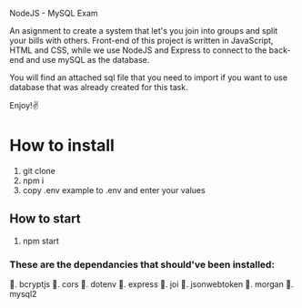 NodeJS - MySQL Exam 

An asignment to create a system that let's you join into groups and split your bills with others.
Front-end of this project is written in JavaScript, HTML and CSS, while we use NodeJS and Express to connect to the back-end and use mySQL as the database.

You will find an attached sql file that you need to import if you want to use database that was already created for this task.

Enjoy!✌️
# How to install
1. git clone 
2. npm i 
3. copy .env example to .env and enter your values

## How to start
1. npm start

### These are the dependancies that should've been installed: 
📍. bcryptjs 
📍. cors 
📍. dotenv 
📍. express 
📍. joi 
📍. jsonwebtoken
📍. morgan 
📍. mysql2 